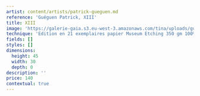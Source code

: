 ```yaml
---
artist: content/artists/patrick-gueguen.md
reference: 'Guéguen Patrick, XIII'
title: XIII
image: 'https://galerie-gaia.s3.eu-west-3.amazonaws.com/tina/uploads/gueguen-patrick/Galerie Gaïa - Patrick Guéguen- XIII - 44 x 29 cm.JPG'
technique: 'Edition en 21 exemplaires papier Museum Etching 350 gm 100% coton, Natural White'
fields: []
styles: []
dimensions:
  height: 45
  width: 30
  depth: 0
description: ''
price: 140
contextual: true
---
```


